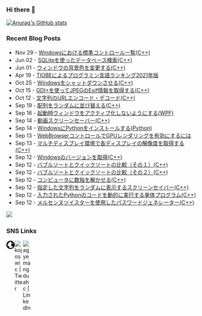### Hi there 👋

[![Anurag's GitHub stats](https://github-readme-stats.vercel.app/api?username=kenjinote)](https://github.com/anuraghazra/github-readme-stats)


### Recent Blog Posts
<!-- feed start -->
- Nov 29 - [Windowsにおける標準コントロール一覧(C++)](https://hack.jp/WindowsControls/)
- Jun 02 - [SQLiteを使ったデータベース検索(C++)](https://hack.jp/EnglishWordDictionary/)
- Jun 01 - [ウィンドウの背景色を変更する(C++)](https://hack.jp/WindowBackgroundColor/)
- Apr 19 - [TIOBEによるプログラミン言語ランキング2021年版](https://hack.jp/TIOBE2021/)
- Oct 25 - [Windowsをシャットダウンさせる(C++)](https://hack.jp/Shutdown/)
- Oct 15 - [GDI+を使ってJPEGのExif情報を取得する(C++)](https://hack.jp/GetJpegExif/)
- Oct 12 - [文字列のURLエンコード・デコード(C++)](https://hack.jp/UrlEncode/)
- Sep 19 - [配列をランダムに並び替える(C++)](https://hack.jp/ShuffleList/)
- Sep 16 - [起動時ウィンドウをアクティブ化しないようにする(WPF)](https://hack.jp/ShowActivated/)
- Sep 14 - [動画スクリーンセーバー(C++)](https://hack.jp/VideoScreensaver/)
- Sep 14 - [WindowsにPythonをインストールする(Python)](https://hack.jp/Python/)
- Sep 13 - [WebBrowserコントロールでGPUレンダリングを有効にするには](https://hack.jp/WebBrowserGPURendering/)
- Sep 13 - [マルチディスプレイ環境で各ディスプレイの解像度を取得する(C++)](https://hack.jp/GetDisplayPixels/)
- Sep 12 - [Windowsのバージョンを取得(C++)](https://hack.jp/WindowsVersion/)
- Sep 12 - [バブルソートとクイックソートの比較（その１）(C++)](https://hack.jp/SortOrderGraph/)
- Sep 12 - [バブルソートとクイックソートの比較（その２）(C++)](https://hack.jp/SortAnimationGIF/)
- Sep 12 - [コンピュータに数独を解かせる(C++)](https://hack.jp/SolveSudoku/)
- Sep 12 - [指定した文字列をランダムに表示するスクリーンセイバー(C++)](https://hack.jp/Screensaver/)
- Sep 12 - [入力されたPythonのコードを動的に実行する単体プログラム(C++)](https://hack.jp/RunPython/)
- Sep 12 - [メルセンヌツイスターを使用したパスワードジェネレーター(C++)](https://hack.jp/PasswordGenerator/)
<!-- feed end -->

<!-- GitHub Profile Views Counter -->
![](https://komarev.com/ghpvc/?username=kenjinote)

<!-- SNS Links -->
### SNS Links
[<img align="left" alt="codewithkojo.com" width="22px" src="https://raw.githubusercontent.com/iconic/open-iconic/master/svg/globe.svg" />][website]
[<img align="left" alt="kojoswic | Twitter" width="22px" src="https://cdn.jsdelivr.net/npm/simple-icons@v3/icons/twitter.svg" />][twitter]
[<img align="left" alt="agyemangduahc | LinkedIn" width="22px" src="https://cdn.jsdelivr.net/npm/simple-icons@v3/icons/linkedin.svg" />][linkedin]

[website]: https://hack.jp
[twitter]: https://twitter.com/kenjinote
[linkedin]: https://www.linkedin.com/in/kenjinote/

<!--
**kenjinote/kenjinote** is a ✨ _special_ ✨ repository because its `README.md` (this file) appears on your GitHub profile.

Here are some ideas to get you started:

- 🔭 I’m currently working on ...
- 🌱 I’m currently learning ...
- 👯 I’m looking to collaborate on ...
- 🤔 I’m looking for help with ...
- 💬 Ask me about ...
- 📫 How to reach me: ...
- 😄 Pronouns: ...
- ⚡ Fun fact: ...
-->
